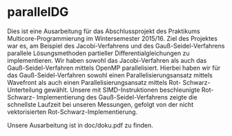 # parallelDG

Dies ist eine Ausarbeitung für das Abschlussprojekt des Praktikums Multicore-Programmierung
im Wintersemester 2015/16. Ziel des Projektes war es, am Beispiel des Jacobi-Verfahrens und
des Gauß-Seidel-Verfahrens parallele Lösungsmethoden partieller Differentialgleichungen zu
implementieren. Wir haben sowohl das Jacobi-Verfahren als auch das Gauß-Seidel-Verfahren
mittels OpenMP parallelisiert. Hierbei haben wir für das Gauß-Seidel-Verfahren sowohl einen
Parallelisierungsansatz mittels Wavefront als auch einen Parallelisierungsansatz mittels Rot-
Schwarz-Unterteilung gewählt. Unsere mit SIMD-Instruktionen beschleunigte Rot-Schwarz-
Implementierung des Gauß-Seidel-Verfahrens zeigte die schnellste Laufzeit bei unseren Messungen, gefolgt von der nicht vektorisierten Rot-Schwarz-Implementierung.

Unsere Ausarbeitung ist in doc/doku.pdf zu finden.

